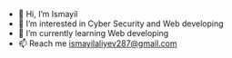 - 👋 Hi, I’m Ismayil
- 👀 I’m interested in Cyber Security and Web developing
- 🌱 I’m currently learning Web developing
- 📫 Reach me ismayilaliyev287@gmail.com

